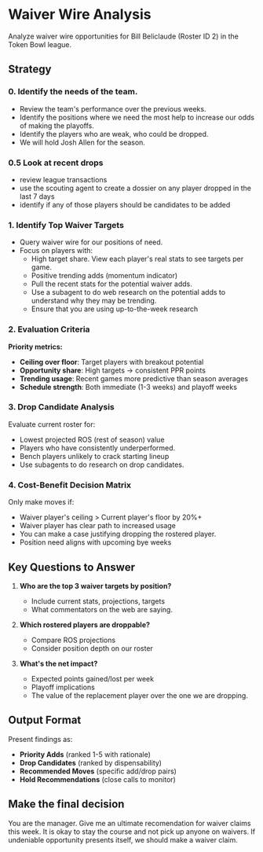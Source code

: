 # Waiver Wire Analysis

Analyze waiver wire opportunities for Bill Beliclaude (Roster ID 2) in the Token Bowl league.

## Strategy

### 0. Identify the needs of the team. 
- Review the team's performance over the previous weeks. 
- Identify the positions where we need the most help to increase our odds of making the playoffs. 
- Identify the players who are weak, who could be dropped. 
- We will hold Josh Allen for the season. 

### 0.5 Look at recent drops
- review league transactions
- use the scouting agent to create a dossier on any player dropped in the last 7 days
- identify if any of those players should be candidates to be added

### 1. Identify Top Waiver Targets
- Query waiver wire for our positions of need. 
- Focus on players with:
  - High target share. View each player's real stats to see targets per game. 
  - Positive trending adds (momentum indicator)
  - Pull the recent stats for the potential waiver adds. 
  - Use a subagent to do web research on the potential adds to understand why they may be trending. 
  - Ensure that you are using up-to-the-week research


### 2. Evaluation Criteria
**Priority metrics:**
- **Ceiling over floor**: Target players with breakout potential
- **Opportunity share**: High targets -> consistent PPR points
- **Trending usage**: Recent games more predictive than season averages
- **Schedule strength**: Both immediate (1-3 weeks) and playoff weeks

### 3. Drop Candidate Analysis
Evaluate current roster for:
- Lowest projected ROS (rest of season) value
- Players who have consistently underperformed. 
- Bench players unlikely to crack starting lineup
- Use subagents to do research on drop candidates. 

### 4. Cost-Benefit Decision Matrix
Only make moves if:
- Waiver player's ceiling > Current player's floor by 20%+
- Waiver player has clear path to increased usage
- You can make a case justifying dropping the rostered player. 
- Position need aligns with upcoming bye weeks

## Key Questions to Answer

1. **Who are the top 3 waiver targets by position?**
   - Include current stats, projections, targets
   - What commentators on the web are saying.

2. **Which rostered players are droppable?**
   - Compare ROS projections
   - Consider position depth on our roster

3. **What's the net impact?**
   - Expected points gained/lost per week
   - Playoff implications
   - The value of the replacement player over the one we are dropping. 


## Output Format

Present findings as:
- **Priority Adds** (ranked 1-5 with rationale)
- **Drop Candidates** (ranked by dispensability)
- **Recommended Moves** (specific add/drop pairs)
- **Hold Recommendations** (close calls to monitor)

## Make the final decision
You are the manager. 
Give me an ultimate recomendation for waiver claims this week. 
It is okay to stay the course and not pick up anyone on waivers. 
If undeniable opportunity presents itself, we should make a waiver claim. 

